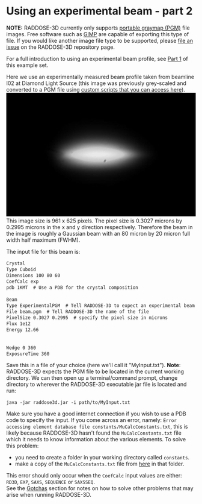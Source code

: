 # Using an experimental beam - part 2
**NOTE:** RADDOSE-3D currently only supports [portable graymap (PGM)](http://netpbm.sourceforge.net/doc/pgm.html) file images. Free software such as [GIMP](https://www.gimp.org/) are capable of exporting this type of file. If you would like another image file type to be supported, please [file an issue](https://github.com/GarmanGroup/RADDOSE-3D/issues) on the RADDOSE-3D repository page.

For a full introduction to using an experimental beam profile, see [Part 1]() of this example set.

Here we use an experimentally measured beam profile taken from beamline I02 at Diamond Light Source (this image was previously grey-scaled and converted to a PGM file using [custom scripts that you can access here](https://github.com/JonnyCBB/BeamlineI02work)).
![Gaussian beam experimental](figures/Gaussian_beam_experimental.png)    
This image size is 961 x 625 pixels. The pixel size is 0.3027 microns by 0.2995 microns in the x and y direction respectively. Therefore the beam in the image is roughly a Gaussian beam with an 80 micron by 20 micron full width half maximum (FWHM).

The input file for this beam is:
```
Crystal
Type Cuboid
Dimensions 100 80 60
CoefCalc exp
pdb 1KMT  # Use a PDB for the crystal composition

Beam
Type ExperimentalPGM  # Tell RADDOSE-3D to expect an experimental beam
File beam.pgm  # Tell RADDOSE-3D the name of the file
PixelSize 0.3027 0.2995  # specify the pixel size in microns
Flux 1e12
Energy 12.66


Wedge 0 360
ExposureTime 360
```
Save this in a file of your choice (here we'll call it "MyInput.txt"). **Note**: RADDOSE-3D expects the PGM file to be located in the current working directory. We can then open up a terminal/command prompt, change directory to wherever the RADDOSE-3D executable jar file is located and run:
```
java -jar raddose3d.jar -i path/to/MyInput.txt
```
Make sure you have a good internet connection if you wish to use a PDB code to specify the input. If you come across an error, namely: `Error accessing element database file constants/MuCalcConstants.txt`, this is likely because RADDOSE-3D hasn't found the `MuCalcConstants.txt` file which it needs to know information about the various elements. To solve this problem:
   - you need to create a folder in your working directory called `constants`.       
   - make a copy of the `MuCalcConstants.txt` file from [here](https://github.com/GarmanGroup/RADDOSE-3D/tree/master/constants) in that folder.    

   This error should only occur when the `CoefCalc` input values are either: `RD3D`, `EXP`, `SAXS`, `SEQUENCE` or `SAXSSEQ`.   
   See the  [Gotchas](https://github.com/GarmanGroup/RADDOSE-3D#gotchas-when-running-raddose-3d) section for notes on how to solve other problems that may arise when running RADDOSE-3D.
